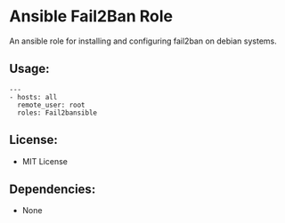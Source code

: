 # Ansible Fail2Ban Role

An ansible role for installing and configuring fail2ban on debian systems.

## Usage:
    ---
    - hosts: all
      remote_user: root
      roles: Fail2bansible



## License:
- MIT License


## Dependencies:
- None
